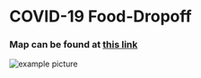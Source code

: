 # COVID-19 Food-Dropoff

### Map can be found at [this link](http://ericenglin.com/Food-Dropoff/DeliveryMaps.html)

![example picture](/Example-Delivery-Map.png)
